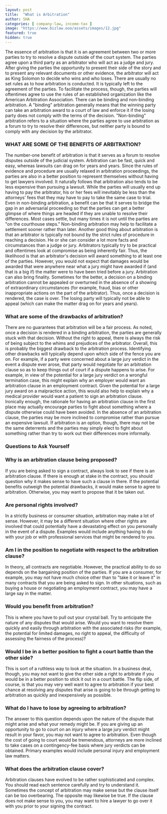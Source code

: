 ```yaml
---
layout: post
title:  "What is Arbitration"
author: SHA
categories: [ company-law, income-tax ]
image: "https://www.bizlaw.ooo/assets/images/12.jpg"
featured: true
hidden: true
---
```


The essence of arbitration is that it is an agreement between two or more parties to try to resolve a dispute outside of the court system. The parties agree upon a third party as an arbitrator who will act as a judge and jury. After giving the parties the opportunity to present their side of the story and to present any relevant documents or other evidence, the arbitrator will act as King Solomon to decide who wins and who loses. 
There are usually no set rules as to how arbitration is conducted. It is typically left to the agreement of the parties. To facilitate the process, though, the parties will oftentimes agree to use the rules of an established organization like the American Arbitration Association. 
There can be binding and non-binding arbitration. A "binding" arbitration generally means that the winning party can take an arbitration award to a court of law and enforce it if the losing party does not comply with the terms of the decision. 
"Non-binding" arbitration refers to a situation where the parties agree to use arbitration as a forum to try to resolve their differences, but neither party is bound to comply with any decision by the arbitrator.

### WHAT ARE SOME OF THE BENEFITS OF ARBITRATION?
The number-one benefit of arbitration is that it serves as a forum to resolve disputes outside of the judicial system. Arbitration can be fast, quick and easy, whereas lawsuits can drag on for years and years. Since the rules of evidence and procedure are usually relaxed in arbitration proceedings, the parties are also in a better position to represent themselves without having to get lawyers involved. 
It naturally follows that arbitration also tends to be less expensive than pursuing a lawsuit. While the parties will usually end up having to pay the arbitrator, his or her fees will inevitably be less than the attorneys' fees that they may have to pay to take the same case to trial.
Even in non-binding arbitration, a benefit can be that it serves to bridge the gap in an adversarial proceeding so that the parties can get a better glimpse of where things are headed if they are unable to resolve their differences. Most cases settle, but many times it is not until the parties are "on the courthouse steps." Non-binding arbitration may help to facilitate a settlement sooner rather than later.
Another good thing about arbitration is that an arbitrator is typically not bound by the strict rules of procedure in reaching a decision. He or she can consider a lot more facts and circumstances than a judge or jury. Arbitrators typically try to be practical and oftentimes look at compromise as being inherently fair. Thus, the likelihood is that an arbitrator's decision will award something to at least one of the parties. However, you would not expect that damages would be awarded that were anywhere near what a jury might have awarded if (and that is a big if) the matter were to have been tried before a jury. 
Arbitration can also bring finality. Sometimes for the better, a decision on a binding arbitration cannot be appealed or overturned in the absence of a showing of extraordinary circumstances (for example, fraud, bias or other inappropriate actions on the part of the arbitrator). Thus, once a decision is rendered, the case is over. The losing party will typically not be able to appeal (which can make the matter drag on for years and years).

### What are some of the drawbacks of arbitration?
There are no guarantees that arbitration will be a fair process. As noted, once a decision is rendered in a binding arbitration, the parties are generally stuck with that decision. Without the right to appeal, there is always the risk of being subject to the whims and prejudices of the arbitrator. Overall, this is probably the biggest drawback to the arbitration process. 
Identifying other drawbacks will typically depend upon which side of the fence you are on. For example, if a party were concerned about a large jury verdict in the event a dispute ever arose, that party would negotiate for an arbitration clause so as to keep things out of court if a dispute happens to arise. For example, in view of the potential for a large jury verdict on a wrongful termination case, this might explain why an employer would want an arbitration clause in an employment contract. Given the potential for a large jury award on a malpractice action, this would also help to explain why a medical provider would want a patient to sign an arbitration clause.
Ironically enough, the rationale for having an arbitration clause in the first place may actually encourage parties to fight about something where a dispute otherwise could have been avoided. In the absence of an arbitration clause, the parties may be more inclined to compromise rather than pursue an expensive lawsuit. If arbitration is an option, though, there may not be the same deterrents and the parties may simply elect to fight about something rather than try to work out their differences more informally.

### Questions to Ask Yourself

### Why is an arbitration clause being proposed?
If you are being asked to sign a contract, always look to see if there is an arbitration clause. If there is enough at stake in the contract, you should question why it makes sense to have such a clause in there. If the potential benefits outweigh the potential drawbacks, it would make sense to agree to arbitration. Otherwise, you may want to propose that it be taken out.

### Are personal rights involved?
In a strictly business or consumer situation, arbitration may make a lot of sense. However, it may be a different situation where other rights are involved that could potentially have a devastating effect on you personally in the event of a dispute. Examples would include anything having to do with your job or with professional services that might be rendered to you.

### Am I in the position to negotiate with respect to the arbitration clause?
In theory, all contracts are negotiable. However, the practical ability to do so depends on the bargaining position of the parties. If you are a consumer, for example, you may not have much choice other than to "take it or leave it" in many contracts that you are being asked to sign. In other situations, such as buying a house or negotiating an employment contract, you may have a large say in the matter.

### Would you benefit from arbitration?
This is where you have to pull out your crystal ball. Try to anticipate the nature of any disputes that would arise. Would you want to resolve them quickly and easily through arbitration with the associated risks (for example, the potential for limited damages, no right to appeal, the difficulty of assessing the fairness of the process)?

### Would I be in a better position to fight a court battle than the other side?
This is sort of a ruthless way to look at the situation. In a business deal, though, you may not want to give the other side a right to arbitrate if you would be in a better position to stick it out in a court battle. The flip side, of course, is that you may very well want to agree to arbitration if your best chance at resolving any disputes that arise is going to be through getting to arbitration as quickly and inexpensively as possible. 

### What do I have to lose by agreeing to arbitration?
The answer to this question depends upon the nature of the dispute that might arise and what your remedy might be. If you are giving up an opportunity to go to court on an injury where a large jury verdict might result in your favor, you may not want to agree to arbitration. Even though the cost of going to court would be tremendous, attorneys are more inclined to take cases on a contingency-fee basis where jury verdicts can be obtained. Primary examples would include personal injury and employment law matters. 

### What does the arbitration clause cover?
Arbitration clauses have evolved to be rather sophisticated and complex. You should read each sentence carefully and try to understand it. Sometimes the concept of arbitration may make sense but the clause itself can be too overbearing. The opposite may likewise be true. If the clause does not make sense to you, you may want to hire a lawyer to go over it with you prior to your signing the contract.

